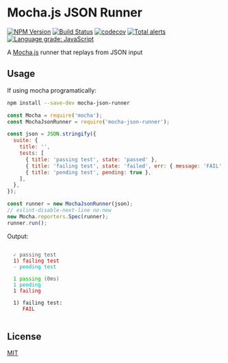 # Mocha.js JSON Runner

[![NPM Version](https://img.shields.io/npm/v/mocha-json-runner.svg)](https://www.npmjs.com/package/mocha-json-runner)
[![Build Status](https://travis-ci.com/plasticrake/mocha-json-runner.svg?branch=master)](https://travis-ci.com/plasticrake/mocha-json-runner)
[![codecov](https://codecov.io/gh/plasticrake/mocha-json-runner/branch/master/graph/badge.svg)](https://codecov.io/gh/plasticrake/mocha-json-runner)
[![Total alerts](https://img.shields.io/lgtm/alerts/g/plasticrake/mocha-json-runner.svg?logo=lgtm&logoWidth=18)](https://lgtm.com/projects/g/plasticrake/mocha-json-runner/alerts/)
[![Language grade: JavaScript](https://img.shields.io/lgtm/grade/javascript/g/plasticrake/mocha-json-runner.svg?logo=lgtm&logoWidth=18)](https://lgtm.com/projects/g/plasticrake/mocha-json-runner/context:javascript)

A [Mocha.js](https://mochajs.org/) runner that replays from JSON input

## Usage

If using mocha programatically:

```bash
npm install --save-dev mocha-json-runner
```

```js
const Mocha = require('mocha');
const MochaJsonRunner = require('mocha-json-runner');

const json = JSON.stringify({
  suite: {
    title: '',
    tests: [
      { title: 'passing test', state: 'passed' },
      { title: 'failing test', state: 'failed', err: { message: 'FAIL' } },
      { title: 'pending test', pending: true },
    ],
  },
});

const runner = new MochaJsonRunner(json);
// eslint-disable-next-line no-new
new Mocha.reporters.Spec(runner);
runner.run();
```

Output:

<pre>
<code>
<span style="color:#0A0">  ✓</span><span style="color:#555"> passing test</span>
<span style="color:#A00">  1) failing test</span>
<span style="color:#0AA">  - pending test</span>

<span style="color:#5F5"> </span><span style="color:#0A0"> 1 passing</span><span style="color:#555"> (0ms)</span>
<span style="color:#0AA"> </span><span style="color:#0AA"> 1 pending</span>
<span style="color:#A00">  1 failing</span>

<span>  1) failing test:</span>
<span style="color:#A00">     FAIL</span><span style="color:#555"></span>
</code>
</pre>

## License

[MIT](LICENSE)
